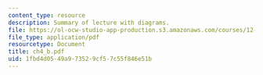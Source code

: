 ```yaml
---
content_type: resource
description: Summary of lecture with diagrams.
file: https://ol-ocw-studio-app-production.s3.amazonaws.com/courses/12-333-atmospheric-and-ocean-circulations-spring-2004/1fbd4d0549a973529cf57c55f846e51b_ch4_b.pdf
file_type: application/pdf
resourcetype: Document
title: ch4_b.pdf
uid: 1fbd4d05-49a9-7352-9cf5-7c55f846e51b
---
```

